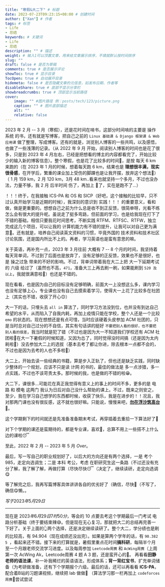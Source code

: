```yaml
---
title: "寒假&大二下" # 标题
date: 2023-07-23T09:23:15+08:00 # 创建时间
author: ["Xan"] # 作者
tags: # 标签
- Life 
- 总结 
keywords: # 关键词
- Life 
- 总结 
description: "" # 描述
weight: # 输入1可以顶置文章，用来给文章展示排序，不填就默认按时间排序
slug: ""
draft: false # 是否为草稿
comments: true # 是否展示评论
showToc: true # 显示目录
TocOpen: true # 自动展开目录
hidemeta: false # 是否隐藏文章的元信息，如发布日期、作者等
disableShare: true # 底部不显示分享栏
showbreadcrumbs: true # 顶部显示当前路径
cover:
    image: "" #图片路径 例：posts/tech/123/picture.png
    caption: "" # 图片底部描述
    alt: ""
    relative: false
---
```


2023 年 2 月 -- 3 月（寒假），还是花时间在啃书，这部分时间啃的主要是 操作系统 的书，还有就是写博客，把自己之前的 `Linux 基础课 & Django 框架课 & Web 应用课` 做了整理，写成博客。还有的就是，浏览别人博客的一些共鸣，以及感悟，也做了一些浅薄的记录。（从 2022 年 9 月 开始，阅读别人博客的时间也是花了很多，只是到 2023 年 4 月左右，已经是把想看的博主的内容都看完了，开始比较少的输入新的博客信息）。整个寒假，也是花了比较多的时间🏃‍，是按 每天 6 km 来跑的（在 2023 年 1 月的时候，想着每天跑 6 km，结果也是 **理想很丰满，现实很骨感**，在开学后，繁重的课业加上受伤的脚踝也是让我开摆，放弃这个想法🤧）（ 1 月 159 km，2 月 120 km，3月 48 km..看来也就坚持一个多月，不过也没办法，力量不够，我 2 月 后半时间 伤了，再加上 🐏了，实在是跑不了...）

！！！终于，在我接触 ICS-PA 和 OS 和 SICP（好吧，这个接触的比较早，只不过认真开始学习是近期的时候），我深刻的意识到 实践！！！ 的重要意义，看和做，做是更重要的。想想自己之前为什么总是收不到正反馈，很简单呀，光看不练怎么会有很大的提升呢。虽说走了挺多弯路，但前面的学习，也是给我现在打下了不错的基础，相信只要我花时间思考，不断实践 RTFM、RTFSC、RTFW，独立完成这几个项目，可以让我的 计算机能力有不错的提升，让我可以对自己更为满意💪。还有就是，培养自己阅读英文资料的习惯，毕竟外国的 技术资料和技术社区讨论氛围，还是国内所比不上的。再者，学习英语也是蛮有意思的嘛。

关于英语，再补充一点，2023 年 3 月往前 大概有 7 -- 8 个月的时间，我坚持着每天背单词，不过到了后面也是放弃了，没有足够的正反馈，效果也不是很好，也是 操之过急 带来的不好的影响。不过，背单词带着我在大二上把 大一下延期考试的 六级 给过了（虽然也不高，`471`，准备大三上再去刷一刷，如果能刷到 `520 及以上`，我就很满意啦🥰）也还是不错的。

现在看看，也是因为自己的目标没有足够明确，前面大一上没想这么多，课内学习也没有足够上心，专业课也没有自己去摸索着学习，使得大一上花了比较多在社团上（其实也不错，收获了开心😊）

大一下的话，只埋头去 `all in` 算法了，同时学习方法没到位，也并没有到达自己希望的水平，从而陷入了自我内耗，再加上疫情只能在学校，整个人还是一个比较 `emo` 的状态的。现在想想还是有点可惜，当时应该硬着头皮参加 ACM 社团的，只是当时总对自己过分的不自信，其实有句话讲的挺好 `不要把别人看的很好，也不要把别人看的很差`，我当时就是犯了错（不过也是因为大一不知道我们学校还有 ACM 社团啦🥴在大一下暑假的时候知道，又因为怂了，同时觉得没时间搞（还是因为太内耗啦🤧）没去参加大二上的选拔（基本去考了都让你进，除去根本一点都不会的，不过也是因为去考的人也不多啦🤣）

大二上，开始去读一些经典的书籍，算是步入正轨了，但也还是缺乏实践，同时缺少整体的一个规划，应该不只是读 计网 的书的，最佳的做法是 多一点涉猎，多一点实践，不过也不该苛责太多。那时候的我，也是做的不错的啦😁。

大二下，课很多...可能花在真正我觉得有意义上的事上的时间不多，更多的是 电路 和 模电 这两门 我认为日后对自己没什么帮助的课上。不过，既来之则安之，至少，我在学习自己想学的东西都时候，收获了快乐，我是在进步的！！况且，我对那两门课也没有很反感，这不就也很好嘛。只能说，慢慢来吧，<u>**勿在浮沙筑高台**</u>💪。

这个学期剩下的时间就还是先准备准备期末考试，再穿插着去重拾一下算法好了🤗

对下个学期的课还是蛮期待的，都是专业课，喜欢🥰，总算不用上一些搭不上什么边的课啦😴

至此，2022 年 2 月 -- 2023 年 5 月 $Over$。

最后，写一写自己的职业规划好了，以后大的方向还是有两个选择，一是 考个 985，走定向选调生；二是 本科 考公，考虑 在职研究生这一条路（不过还没有充分了解，我了解了解，再做打算（尽快尽快😴（决定了，继续读研，走定向选调😋

等了解完之后，我再写篇博客具体讲讲各自的优劣好了（确信，尽快🤗（不写了，确信😋懒。。

$写于 2023 年 5 月 29 日$

--- 

现在是 $2023 年 6 月 29 日 7 时 50 分$，等会的 10 点要去考这个学期最后一门考试 电路分析基础（终于要结束辣😅。但是现在无心复习，那就把大二的总结再完善一下好了。关于上面的👆两个选择，还是决定继续读研了。整个大二，学分绩也是刷的比较高，有 94.904（现在成绩还没出完）。如果是算两个学年的话，有 `90.382 5 `，看起来还不错。接下来的打算就是，暑假里重点花时间**搞科研**，每隔半个月至一个月跟老师交流学习进度。以及每周参加 `Leetcode周赛` 和 `AcWing周赛`（上周第一次 AcWing Ak，Leetcode周赛 4 题 A 3 题，还是蛮开心的🤧。 再看看**田静老师的语法课**，补一补我稀烂的英语语法，形成体系；**背一背红宝书**，扩充单词储备（为考研做准备，还有下个学期报个六级。最后的话，还可以再看看 **ICS-PA**，配合着B站的习题课视频，继续把 lab 做做🦾 （算法学习那一栏再加上 `codeforces周赛`🥴尝试尝试



